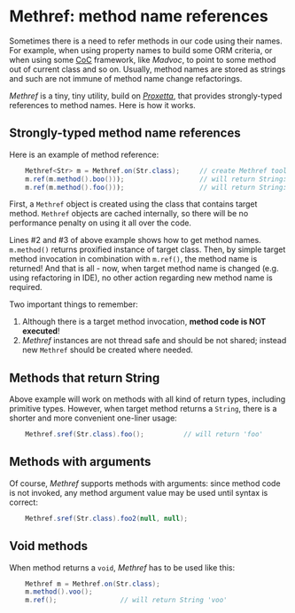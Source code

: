 # Methref: method name references

Sometimes there is a need to refer methods in our code using their
names. For example, when using property names to build some ORM
criteria, or when using some [CoC][1] framework, like
*Madvoc*, to point to some method out of current class and so on.
Usually, method names are stored as strings and such are not immune of
method name change refactorings.

*Methref* is a tiny, tiny utility, build on
[*Proxetta*](/doc/proxetta/index.html), that provides strongly-typed
references to method names. Here is how it works.

## Strongly-typed method name references

Here is an example of method reference:

~~~~~ java
    Methref<Str> m = Methref.on(Str.class);     // create Methref tool
    m.ref(m.method().boo()));                   // will return String: 'boo'
    m.ref(m.method().foo()));                   // will return String: 'foo'
~~~~~

First, a `Methref` object is created using the class that contains
target method. `Methref` objects are cached internally, so there will be
no performance penalty on using it all over the code.

Lines #2 and #3 of above example shows how to get method names.
`m.method()` returns proxified instance of target class. Then, by simple
target method invocation in combination with `m.ref()`, the method name
is returned! And that is all - now, when target method name is changed
(e.g. using refactoring in IDE), no other action regarding new method
name is required.

Two important things to remember:

1.  Although there is a target method invocation, **method code is NOT
    executed**!
2.  *Methref* instances are not thread safe and should be not shared;
    instead new `Methref` should be created where needed.

## Methods that return String

Above example will work on methods with all kind of return types,
including primitive types. However, when target method returns a
`String`, there is a shorter and more convenient one-liner usage:

~~~~~ java
    Methref.sref(Str.class).foo();			// will return 'foo'
~~~~~

## Methods with arguments

Of course, *Methref* supports methods with arguments: since method code
is not invoked, any method argument value may be used until syntax is
correct:

~~~~~~ java
    Methref.sref(Str.class).foo2(null, null);
~~~~~~

## Void methods

When method returns a `void`, *Methref* has to be used like this:

~~~~~ java
    Methref m = Methref.on(Str.class);
    m.method().voo();
    m.ref();				// will return String 'voo'
~~~~~

[1]: http://en.wikipedia.org/wiki/Convention_over_configuration

